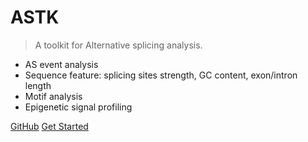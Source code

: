 

# ASTK

> A toolkit for Alternative splicing analysis.

* AS event analysis
* Sequence feature: splicing sites strength, GC content, exon/intron length
* Motif analysis
* Epigenetic signal profiling


[GitHub](https://github.com/huang-sh/astk)
[Get Started](zh-cn/README.md)